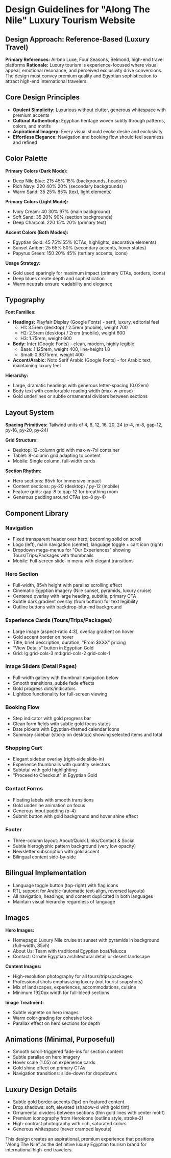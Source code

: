 # Design Guidelines for "Along The Nile" Luxury Tourism Website

## Design Approach: Reference-Based (Luxury Travel)

**Primary References:** Airbnb Luxe, Four Seasons, Belmond, high-end travel platforms
**Rationale:** Luxury tourism is experience-focused where visual appeal, emotional resonance, and perceived exclusivity drive conversions. The design must convey premium quality and Egyptian sophistication to attract high-end international travelers.

## Core Design Principles
- **Opulent Simplicity:** Luxurious without clutter, generous whitespace with premium accents
- **Cultural Authenticity:** Egyptian heritage woven subtly through patterns, colors, and motifs
- **Aspirational Imagery:** Every visual should evoke desire and exclusivity
- **Effortless Elegance:** Navigation and booking flow should feel seamless and refined

## Color Palette

**Primary Colors (Dark Mode):**
- Deep Nile Blue: 215 45% 15% (backgrounds, headers)
- Rich Navy: 220 40% 20% (secondary backgrounds)
- Warm Sand: 35 25% 85% (text, light elements)

**Primary Colors (Light Mode):**
- Ivory Cream: 40 30% 97% (main background)
- Soft Sand: 35 20% 90% (section backgrounds)
- Deep Charcoal: 220 15% 20% (primary text)

**Accent Colors (Both Modes):**
- Egyptian Gold: 45 75% 55% (CTAs, highlights, decorative elements)
- Sunset Amber: 25 65% 50% (secondary accents, hover states)
- Papyrus Green: 150 20% 45% (tertiary accents, icons)

**Usage Strategy:**
- Gold used sparingly for maximum impact (primary CTAs, borders, icons)
- Deep blues create depth and sophistication
- Warm neutrals ensure readability and elegance

## Typography

**Font Families:**
- **Headings:** Playfair Display (Google Fonts) - serif, luxury, editorial feel
  - H1: 3.5rem (desktop) / 2.5rem (mobile), weight 700
  - H2: 2.5rem (desktop) / 2rem (mobile), weight 600
  - H3: 1.75rem, weight 600
- **Body:** Inter (Google Fonts) - clean, modern, highly legible
  - Base: 1.125rem, weight 400, line-height 1.8
  - Small: 0.9375rem, weight 400
- **Accent/Arabic:** Noto Serif Arabic (Google Fonts) - for Arabic text, maintaining luxury feel

**Hierarchy:**
- Large, dramatic headings with generous letter-spacing (0.02em)
- Body text with comfortable reading width (max-w-prose)
- Gold underlines or subtle ornamental dividers between sections

## Layout System

**Spacing Primitives:** Tailwind units of 4, 8, 12, 16, 20, 24 (p-4, m-8, gap-12, py-16, py-20, py-24)

**Grid Structure:**
- Desktop: 12-column grid with max-w-7xl container
- Tablet: 8-column grid adapting to content
- Mobile: Single column, full-width cards

**Section Rhythm:**
- Hero sections: 85vh for immersive impact
- Content sections: py-20 (desktop) / py-12 (mobile)
- Feature grids: gap-8 to gap-12 for breathing room
- Generous padding around CTAs (px-8 py-4)

## Component Library

### Navigation
- Fixed transparent header over hero, becoming solid on scroll
- Logo (left), main navigation (center), language toggle + cart icon (right)
- Dropdown mega-menus for "Our Experiences" showing Tours/Trips/Packages with thumbnails
- Mobile: Full-screen slide-in menu with elegant transitions

### Hero Section
- Full-width, 85vh height with parallax scrolling effect
- Cinematic Egyptian imagery (Nile sunset, pyramids, luxury cruise)
- Centered overlay with large heading, subtitle, primary CTA
- Subtle dark gradient overlay (from bottom) for text legibility
- Outline buttons with backdrop-blur-md background

### Experience Cards (Tours/Trips/Packages)
- Large image (aspect-ratio 4:3), overlay gradient on hover
- Gold accent border on hover
- Title, brief description, duration, "From $XXX" pricing
- "View Details" button in Egyptian Gold
- Grid: lg:grid-cols-3 md:grid-cols-2 grid-cols-1

### Image Sliders (Detail Pages)
- Full-width gallery with thumbnail navigation below
- Smooth transitions, subtle fade effects
- Gold progress dots/indicators
- Lightbox functionality for full-screen viewing

### Booking Flow
- Step indicator with gold progress bar
- Clean form fields with subtle gold focus states
- Date pickers with Egyptian-themed calendar icons
- Summary sidebar (sticky on desktop) showing selected items and total

### Shopping Cart
- Elegant sidebar overlay (right-side slide-in)
- Experience thumbnails with quantity selectors
- Subtotal with gold highlighting
- "Proceed to Checkout" in Egyptian Gold

### Contact Forms
- Floating labels with smooth transitions
- Gold underline animation on focus
- Generous input padding (p-4)
- Submit button with gold background and hover shine effect

### Footer
- Three-column layout: About/Quick Links/Contact & Social
- Subtle hieroglyphic pattern background (very low opacity)
- Newsletter subscription with gold accent
- Bilingual content side-by-side

## Bilingual Implementation
- Language toggle button (top-right) with flag icons
- RTL support for Arabic (automatic text-align, reversed layouts)
- All navigation, headings, and content duplicated in both languages
- Maintain visual hierarchy regardless of language

## Images

**Hero Images:**
- Homepage: Luxury Nile cruise at sunset with pyramids in background (full-width, 85vh)
- About Us: Team with traditional Egyptian boat/felucca
- Contact: Ornate Egyptian architectural detail or desert landscape

**Content Images:**
- High-resolution photography for all tours/trips/packages
- Professional shots emphasizing luxury (not tourist snapshots)
- Mix of landscapes, experiences, accommodations, cuisine
- Minimum 1920px width for full-bleed sections

**Image Treatment:**
- Subtle vignette on hero images
- Warm color grading for cohesive look
- Parallax effect on hero sections for depth

## Animations (Minimal, Purposeful)
- Smooth scroll-triggered fade-ins for section content
- Subtle parallax on hero imagery
- Hover scale (1.05) on experience cards
- Gold shine effect on primary CTAs
- Navigation transitions: slide-down for dropdowns

## Luxury Design Details
- Subtle gold border accents (1px) on featured content
- Drop shadows: soft, elevated (shadow-xl with gold tint)
- Ornamental dividers between sections (thin gold lines with center motif)
- Premium iconography from Heroicons (outline style, stroke-2)
- High-contrast photography with rich, saturated colors
- Generous whitespace (never cramped layouts)

This design creates an aspirational, premium experience that positions "Along The Nile" as the definitive luxury Egyptian tourism brand for international high-end travelers.
